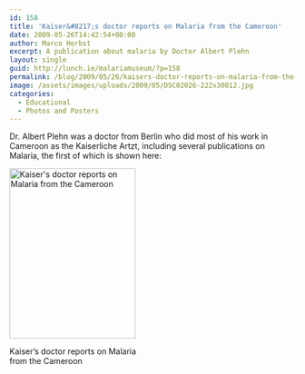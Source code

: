 ```yaml
---
id: 158
title: 'Kaiser&#8217;s doctor reports on Malaria from the Cameroon'
date: 2009-05-26T14:42:54+00:00
author: Marco Herbst
excerpt: A publication about malaria by Doctor Albert Plehn
layout: single
guid: http://lunch.ie/malariamuseum/?p=158
permalink: /blog/2009/05/26/kaisers-doctor-reports-on-malaria-from-the-cameroon/
image: /assets/images/uploads/2009/05/DSC02026-222x30012.jpg
categories:
  - Educational
  - Photos and Posters
---
```

Dr. Albert Plehn was a doctor from Berlin who did most of his work in Cameroon as the Kaiserliche Artzt, including several publications on Malaria, the first of which is shown here:

<div id="attachment_278" style="width: 232px" class="wp-caption alignnone">
  <a href="http://www.malariamuseum.de/assets/images/uploads/2009/05/DSC02026.jpg"><img class="size-medium wp-image-278" title="Kaiser's doctor reports on Malaria from the Cameroon" alt="Kaiser's doctor reports on Malaria from the Cameroon" src="http://www.malariamuseum.de/assets/images/uploads/2009/05/DSC02026-222x300.jpg" width="222" height="300" /></a>
  
  <p class="wp-caption-text">
    Kaiser&#8217;s doctor reports on Malaria from the Cameroon
  </p>
</div>